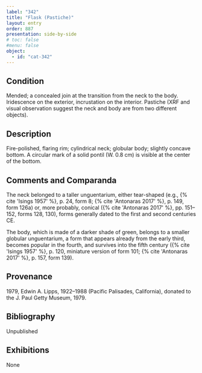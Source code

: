 ```yaml
---
label: "342"
title: "Flask (Pastiche)"
layout: entry
order: 887
presentation: side-by-side
# toc: false
#menu: false 
object:
  - id: "cat-342"
---
```


## Condition

Mended; a concealed join at the transition from the neck to the body. Iridescence on the exterior, incrustation on the interior. Pastiche (XRF and visual observation suggest the neck and body are from two different objects).

## Description

Fire-polished, flaring rim; cylindrical neck; globular body; slightly concave bottom. A circular mark of a solid pontil (W. 0.8 cm) is visible at the center of the bottom.

## Comments and Comparanda

The neck belonged to a taller unguentarium, either tear-shaped (e.g., {% cite 'Isings 1957' %}, p. 24, form 8; {% cite 'Antonaras 2017' %}, p. 149, form 126a) or, more probably, conical ({% cite 'Antonaras 2017' %}, pp. 151–152, forms 128, 130), forms generally dated to the first and second centuries CE.

The body, which is made of a darker shade of green, belongs to a smaller globular unguentarium, a form that appears already from the early third, becomes popular in the fourth, and survives into the fifth century ({% cite 'Isings 1957' %}, p. 120, miniature version of form 101; {% cite 'Antonaras 2017' %}, p. 157, form 139).

## Provenance

1979, Edwin A. Lipps, 1922–1988 (Pacific Palisades, California), donated to the J. Paul Getty Museum, 1979.

## Bibliography

Unpublished

## Exhibitions

None